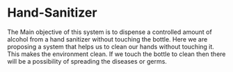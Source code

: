 # Hand-Sanitizer
The Main objective of this system is to dispense a controlled amount of alcohol from a hand sanitizer without touching the bottle. Here we are proposing a system that helps us to clean our hands without touching it. This makes the environment clean. If we touch the bottle to clean then there will be a possibility of spreading the diseases or germs. 
